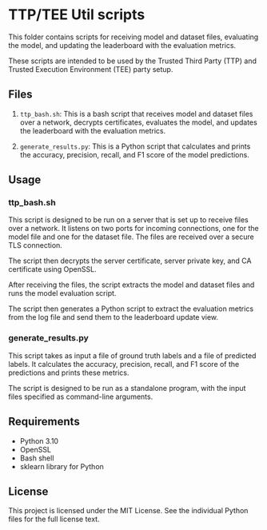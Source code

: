 # TTP/TEE Util scripts

This folder contains scripts for receiving model and dataset files, evaluating the model, and updating the leaderboard with the evaluation metrics. 

These scripts are intended to be used by the Trusted Third Party (TTP) and Trusted Execution Environment (TEE) party setup.

## Files

1. `ttp_bash.sh`: This is a bash script that receives model and dataset files over a network, decrypts certificates, evaluates the model, and updates the leaderboard with the evaluation metrics.

2. `generate_results.py`: This is a Python script that calculates and prints the accuracy, precision, recall, and F1 score of the model predictions.

## Usage

### ttp_bash.sh

This script is designed to be run on a server that is set up to receive files over a network. It listens on two ports for incoming connections, one for the model file and one for the dataset file. The files are received over a secure TLS connection.

The script then decrypts the server certificate, server private key, and CA certificate using OpenSSL.

After receiving the files, the script extracts the model and dataset files and runs the model evaluation script.

The script then generates a Python script to extract the evaluation metrics from the log file and send them to the leaderboard update view.

### generate_results.py

This script takes as input a file of ground truth labels and a file of predicted labels. It calculates the accuracy, precision, recall, and F1 score of the predictions and prints these metrics.

The script is designed to be run as a standalone program, with the input files specified as command-line arguments.

## Requirements

- Python 3.10
- OpenSSL
- Bash shell
- sklearn library for Python

## License

This project is licensed under the MIT License. See the individual Python files for the full license text.
